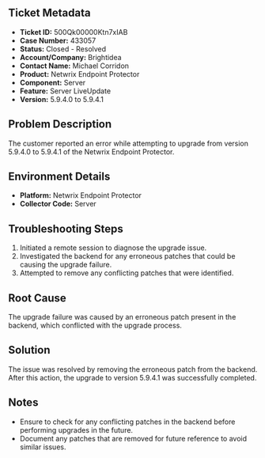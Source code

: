 ## Ticket Metadata
- **Ticket ID:** 500Qk00000Ktn7xIAB
- **Case Number:** 433057
- **Status:** Closed - Resolved
- **Account/Company:** Brightidea
- **Contact Name:** Michael Corridon
- **Product:** Netwrix Endpoint Protector
- **Component:** Server
- **Feature:** Server LiveUpdate
- **Version:** 5.9.4.0 to 5.9.4.1

## Problem Description
The customer reported an error while attempting to upgrade from version 5.9.4.0 to 5.9.4.1 of the Netwrix Endpoint Protector.

## Environment Details
- **Platform:** Netwrix Endpoint Protector
- **Collector Code:** Server

## Troubleshooting Steps
1. Initiated a remote session to diagnose the upgrade issue.
2. Investigated the backend for any erroneous patches that could be causing the upgrade failure.
3. Attempted to remove any conflicting patches that were identified.

## Root Cause
The upgrade failure was caused by an erroneous patch present in the backend, which conflicted with the upgrade process.

## Solution
The issue was resolved by removing the erroneous patch from the backend. After this action, the upgrade to version 5.9.4.1 was successfully completed.

## Notes
- Ensure to check for any conflicting patches in the backend before performing upgrades in the future.
- Document any patches that are removed for future reference to avoid similar issues.